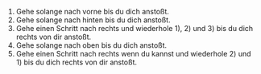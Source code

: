 1) Gehe solange nach vorne bis du dich anstoßt.
2) Gehe solange nach hinten bis du dich anstoßt.
3) Gehe einen Schritt nach rechts und wiederhole 1), 2) und 3) bis du dich rechts von dir anstoßt.
4) Gehe solange nach oben bis du dich anstoßt.
5) Gehe einen Schritt nach rechts wenn du kannst und wiederhole 2) und 1) bis du dich rechts von dir anstoßt.